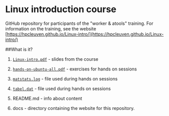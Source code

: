 # Linux introduction course 

GitHub repository for participants of the "worker & atools" training. For information on the training, see the website [https://hpcleuven.github.io/Linux-intro/](https://hpcleuven.github.io/Linux-intro/)

##What is it?

1. [`Linux-intro.pdf`](Linux-intro.pdf) - slides from the course

1. [`hands-on-ubuntu-all.pdf`](hands-on-ubuntu-all.pdf) - exercises for hands on sessions

1. [`matstats.log`](matstats.log) - file used during hands on sessions

1. [`tabel.dat`](tabel.dat) - file used during hands on sessions

1. README.md - info about content

1. docs - directory containing the website for this repository.

